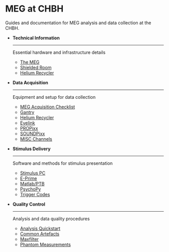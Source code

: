 # MEG at CHBH

Guides and documentation for MEG analysis and data collection at the CHBH.

<div class="grid cards" markdown>

-   **Technical Information**

    ---

    Essential hardware and infrastructure details

    - [The MEG](hardware/meg.md)
    - [Shielded Room](hardware/shieldedroom.md)
    - [Helium Recycler](hardware/heliumrecycler.md)

-   **Data Acquisition**

    ---

    Equipment and setup for data collection

    - [MEG Acquisition Checklist](acquisition/meg-acquisition-checklist.md)
    - [Gantry](#)
    - [Helium Recycler](#)
    - [Eyelink](#)
    - [PROPixx](#)
    - [SOUNDPixx](#)
    - [MISC Channels](#)

-   **Stimulus Delivery**

    ---

    Software and methods for stimulus presentation

    - [Stimulus PC](#)
    - [E-Prime](#)
    - [Matlab/PTB](#)
    - [PsychoPy](#)
    - [Trigger Codes](#)

-   **Quality Control**

    ---

    Analysis and data quality procedures

    - [Analysis Quickstart](#)
    - [Common Artefacts](#)
    - [Maxfilter](#)
    - [Phantom Measurements](#)

</div>